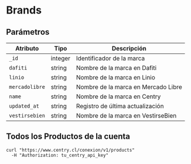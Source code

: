# Brands

## Parámetros


| Atributo              |   Tipo  |                                      Descripción                                      |
| ---------             | ------- | ------------------------------------------------------------------------------------- |
| `_id`                 | integer | Identificador de la marca                      |
| `dafiti`             	| string  | Nombre de la marca en Dafiti     |
| `linio`            	| string  | Nombre de la marca en Linio         |
| `mercadolibre`        | string  | Nombre de la marca en Mercado Libre|
| `name`         		| string | Nombre de la marca en Centry|
| `updated_at`          | string  | Registro de última actualización |
| `vestirsebien`        | string  | Nombre de la marca en VestirseBien |





## Todos los Productos de la cuenta


```shell
curl "https://www.centry.cl/conexion/v1/products"
  -H "Authorization: tu_centry_api_key"
```